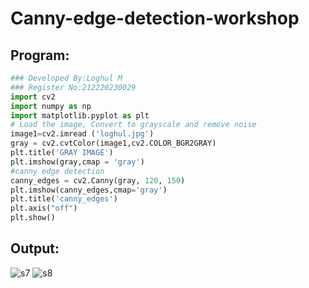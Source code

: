 # Canny-edge-detection-workshop


## Program:
``` Python
### Developed By:Loghul M
### Register No:212220230029
import cv2
import numpy as np
import matplotlib.pyplot as plt
# Load the image, Convert to grayscale and remove noise
image1=cv2.imread ('loghul.jpg') 
gray = cv2.cvtColor(image1,cv2.COLOR_BGR2GRAY)
plt.title('GRAY IMAGE')
plt.imshow(gray,cmap = 'gray')
#canny edge detection
canny_edges = cv2.Canny(gray, 120, 150)
plt.imshow(canny_edges,cmap='gray')
plt.title('canny_edges')
plt.axis("off")
plt.show()
```

## Output:
![s7](https://user-images.githubusercontent.com/78194419/175784510-fda51d48-3873-463b-a9ce-c0fd695a41e0.jpg)
![s8](https://user-images.githubusercontent.com/78194419/175784513-78589379-7309-4e39-9aac-a3e1d42341d8.jpg)
